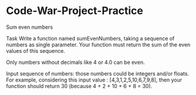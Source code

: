 # Code-War-Project-Practice

Sum even numbers

Task
Write a function named sumEvenNumbers, taking a sequence of numbers as single parameter. Your function must return the sum of the even values of this sequence.

Only numbers without decimals like 4 or 4.0 can be even.

Input
sequence of numbers: those numbers could be integers and/or floats.
For example, considering this input value : [4,3,1,2,5,10,6,7,9,8], then your function should return 30 (because 4 + 2 + 10 + 6 + 8 = 30).